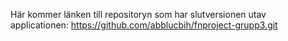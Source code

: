 Här kommer länken till repositoryn som har slutversionen utav applicationen: https://github.com/abblucbih/fnproject-grupp3.git
